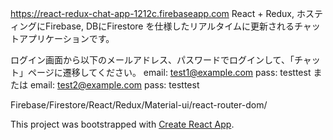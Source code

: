 https://react-redux-chat-app-1212c.firebaseapp.com
React + Redux, ホスティングにFirebase, DBにFirestore を仕様したリアルタイムに更新されるチャットアプリケーションです。

ログイン画面から以下のメールアドレス、パスワードでログインして、「チャット」ページに遷移してください。
email: test1@example.com 
pass: testtest
または
email: test2@example.com 
pass: testtest

Firebase/Firestore/React/Redux/Material-ui/react-router-dom/


This project was bootstrapped with [Create React App](https://github.com/facebook/create-react-app).
